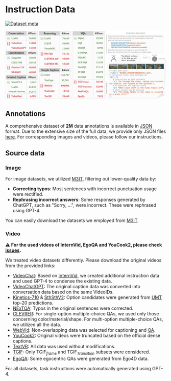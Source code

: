# Instruction Data

[![Dataset meta](https://img.shields.io/badge/%F0%9F%A4%97%20Hugging%20Face-VideoChat2%20IT-blue)](https://huggingface.co/datasets/OpenGVLab/VideoChat2-IT) 

![images](./asset/data.png)

## Annotations
A comprehensive dataset of **2M** data annotations is available in [JSON](https://huggingface.co/datasets/OpenGVLab/VideoChat2-IT) format. Due to the extensive size of the full data, we provide only JSON files [here](https://huggingface.co/datasets/OpenGVLab/VideoChat2-IT). For corresponding images and videos, please follow our instructions.

## Source data

### Image
For image datasets, we utilized [M3IT](https://huggingface.co/datasets/MMInstruction/M3IT), filtering out lower-quality data by:
- **Correcting typos**: Most sentences with incorrect punctuation usage were rectified.
- **Rephrasing incorrect answers**: Some responses generated by ChatGPT, such as "Sorry, ...", were incorrect. These were rephrased using GPT-4.

You can easily download the datasets we employed from [M3IT](https://huggingface.co/datasets/MMInstruction/M3IT).

### Video
:warning: **For the used videos of InternVid, EgoQA and YouCook2, please check [issues](https://github.com/OpenGVLab/Ask-Anything/issues/86#issuecomment-1882529070).**

We treated video datasets differently. Please download the original videos from the provided links:
- [VideoChat](https://github.com/OpenGVLab/InternVideo/tree/main/Data/instruction_data): Based on [InternVid](https://github.com/OpenGVLab/InternVideo/tree/main/Data/InternVid), we created additional instruction data and used GPT-4 to condense the existing data.
- [VideoChatGPT](https://github.com/mbzuai-oryx/Video-ChatGPT/tree/main/data): The original caption data was converted into conversation data based on the same VideoIDs.
- [Kinetics-710](https://github.com/OpenGVLab/UniFormerV2/blob/main/DATASET.md) & [SthSthV2](https://developer.qualcomm.com/software/ai-datasets/something-something): Option candidates were generated from [UMT](https://github.com/OpenGVLab/unmasked_teacher) top-20 predictions.
- [NExTQA](https://github.com/doc-doc/NExT-QA): Typos in the original sentences were corrected.
- [CLEVRER](https://clevrer.csail.mit.edu/): For single-option multiple-choice QAs, we used only those concerning color/material/shape. For multi-option multiple-choice QAs, we utilized all the data.
- [WebVid](https://maxbain.com/webvid-dataset/): Non-overlapping data was selected for captioning and [QA](https://antoyang.github.io/just-ask.html#webvidvqa).
- [YouCook2](https://youcook2.eecs.umich.edu/): Original videos were truncated based on the official dense captions.
- [TextVR](https://github.com/callsys/textvr): All data was used without modifications.
- [TGIF](https://github.com/YunseokJANG/tgif-qa): Only TGIF$_{frame}$ and TGIF$_{Transition}$ subsets were considered.
- [EgoQA](https://ego4d-data.org/): Some egocentric QAs were generated from Ego4D data.

For all datasets, task instructions were automatically generated using GPT-4.

